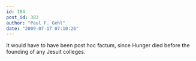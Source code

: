 ```yaml
---
id: 184
post_id: 383
author: "Paul F. Gehl"
date: "2009-07-17 07:10:26"
---
```

It would have to have been post hoc factum, since Hunger died before the founding of any Jesuit colleges.
